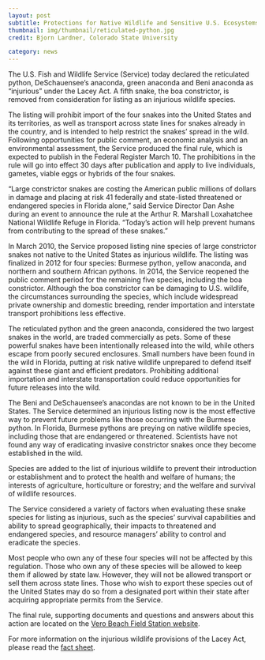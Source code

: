 ```yaml
---
layout: post
subtitle: Protections for Native Wildlife and Sensitive U.S. Ecosystems Strengthened Through Prohibitions on Importation and Interstate Transport
thumbnail: img/thumbnail/reticulated-python.jpg
credit: Bjorn Lardner, Colorado State University

category: news
---
```


The U.S. Fish and Wildlife Service (Service) today declared the reticulated python, DeSchauensee’s anaconda, green anaconda and Beni anaconda as “injurious” under the Lacey Act. A fifth snake, the boa constrictor, is removed from consideration for listing as an injurious wildlife species.

The listing will prohibit import of the four snakes into the United States and its territories, as well as transport across state lines for snakes already in the country, and is intended to help restrict the snakes’ spread in the wild. Following opportunities for public comment, an economic analysis and an environmental assessment, the Service produced the final rule, which is expected to publish in the Federal Register March 10.  The prohibitions in the rule will go into effect 30 days after publication and apply to live individuals, gametes, viable eggs or hybrids of the four snakes.
<!--more-->
“Large constrictor snakes are costing the American public millions of dollars in damage and placing at risk 41 federally and state-listed threatened or endangered species in Florida alone,” said Service Director Dan Ashe during an event to announce the rule at the Arthur R. Marshall Loxahatchee National Wildlife Refuge in Florida. “Today’s action will help prevent humans from contributing to the spread of these snakes.”

In March 2010, the Service proposed listing nine species of large constrictor snakes not native to the United States as injurious wildlife. The listing was finalized in 2012 for four species: Burmese python, yellow anaconda, and northern and southern African pythons. In 2014, the Service reopened the public comment period for the remaining five species, including the boa constrictor. Although the boa constrictor can be damaging to U.S. wildlife, the circumstances surrounding the species, which include widespread private ownership and domestic breeding, render importation and interstate transport prohibitions less effective.

The reticulated python and the green anaconda, considered the two largest snakes in the world, are traded commercially as pets. Some of these powerful snakes have been intentionally released into the wild, while others escape from poorly secured enclosures. Small numbers have been found in the wild in Florida, putting at risk native wildlife unprepared to defend itself against these giant and efficient predators. Prohibiting additional importation and interstate transportation could reduce opportunities for future releases into the wild.

The Beni and DeSchauensee’s anacondas are not known to be in the United States. The Service determined an injurious listing now is the most effective way to prevent future problems like those occurring with the Burmese python. In Florida, Burmese pythons are preying on native wildlife species, including those that are endangered or threatened. Scientists have not found any way of eradicating invasive constrictor snakes once they become established in the wild.

Species are added to the list of injurious wildlife to prevent their introduction or establishment and to protect the health and welfare of humans; the interests of agriculture, horticulture or forestry; and the welfare and survival of wildlife resources.

The Service considered a variety of factors when evaluating these snake species for listing as injurious, such as the species’ survival capabilities and ability to spread geographically, their impacts to threatened and endangered species, and resource managers’ ability to control and eradicate the species.

Most people who own any of these four species will not be affected by this regulation. Those who own any of these species will be allowed to keep them if allowed by state law. However, they will not be allowed transport or sell them across state lines. Those who wish to export these species out of the United States may do so from a designated port within their state after acquiring appropriate permits from the Service.

The final rule, supporting documents and questions and answers about this action are located on the [Vero Beach Field Station website](http://www.fws.gov/verobeach/InvasiveSpecies.html).

For more information on the injurious wildlife provisions of the Lacey Act, please read the [fact sheet](http://www.fws.gov/verobeach/PythonPDF/20150306%20LCS%20Final%20Rule%20QA.pdf).

